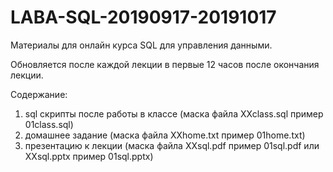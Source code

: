 # LABA-SQL-20190917-20191017
Материалы для онлайн курса SQL для управления данными.

Обновляется после каждой лекции в первые 12 часов после окончания лекции.

Содержание:
1. sql скрипты после работы в классе (маска файла XXclass.sql пример 01class.sql)
2. домашнее задание (маска файла XXhome.txt пример 01home.txt)
3. презентацию к лекции (маска файла XXsql.pdf пример 01sql.pdf или XXsql.pptx пример 01sql.pptx)
